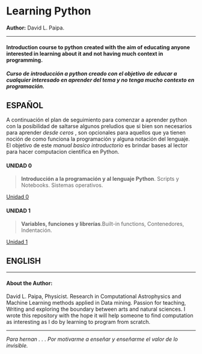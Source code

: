 # Learning Python
**Author:** David L. Paipa.

---
#### Introduction course to python created with the aim of educating anyone interested in learning about it and not having much context in programming.
##### Curso de introducción a python creado  con el objetivo de educar a cualquier interesado en aprender del tema y no tenga mucho contexto en programación.







## ESPAÑOL

A continuación el plan de seguimiento para comenzar a aprender python con la posibilidad de saltarse algunos preludios que si bien son necesarios para aprender *desde 
ceros* , son opcionales para aquellos que ya tienen noción de como funciona la programación y alguna notación del lenguaje. El objetivo de este *manual basico introductorio* es brindar bases al lector para hacer computacion cientifica en Python. 

#### UNIDAD 0
> **Introducción a la programación y al lenguaje Python**. Scripts y Notebooks. Sistemas operativos.

[Unidad 0](https://github.com/PaipaPsyche/LearningPython/blob/master/clase_0_Introduccion.ipynb)

#### UNIDAD 1
> **Variables, funciones y librerías**.Built-in functions, Contenedores, Indentación.

[Unidad 1](https://github.com/PaipaPsyche/LearningPython/blob/master/clase_1_variables.ipynb)



## ENGLISH



---
#### About the Author:

David L. Paipa, Physicist. Research in Computational Astrophysics and Machine Learning methods applied in Data mining.
Passion for teaching, Writing and exploring the boundary between arts and natural sciences. I wrote this repository with the hope it will help someone to find computation as interesting as I do by learning to program from scratch. 

---

*Para hernan . . . Por motivarme a enseñar y enseñarme el valor de lo invisible.*
